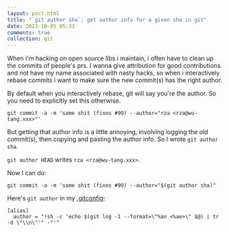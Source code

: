 ```yaml
---
layout: post.html
title: "`git author sha`: get author info for a given sha in git"
date: 2013-10-05 05:33
comments: true
collection: git
---
```


When i'm hacking on open source libs i maintain, i often have to clean up the
commits of people's prs. I wanna give attribution for good contributions and
not have my name associated with nasty hacks, so when i interactively rebase
commits i want to make sure the new commit(s) has the right author.

By default when you interactively rebase, git will say you're the author. So
you need to explicitly set this otherwise.

`git commit -a -m 'some shit (fixes #99) --author="rza <rza@wu-tang.xxx>"'`

But getting that author info is a little annoying, involving logging the old
commit(s), then copying and pasting the author info. So I wrote `git author sha`.

`git author HEAD` writes `rza <rza@wu-tang.xxx>`.

Now I can do:

`git commit -a -m 'some shit (fixes #99) --author="$(git author sha)"`

Here's `git author` in my [.gitconfig](https://github.com/travisjeffery/dotfiles/blob/master/.gitconfig):

```
[alias]
  author = "!sh -c 'echo $(git log -1 --format=\"%an <%ae>\" $@) | tr -d \"\\n\"'" -"'"
```
